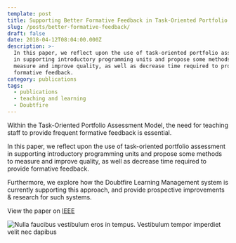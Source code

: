 ```yaml
---
template: post
title: Supporting Better Formative Feedback in Task-Oriented Portfolio Assessment
slug: /posts/better-formative-feedback/
draft: false
date: 2018-04-12T08:04:00.000Z
description: >-
  In this paper, we reflect upon the use of task-oriented portfolio assessment
  in supporting introductory programming units and propose some methods to
  measure and improve quality, as well as decrease time required to provide
  formative feedback.
category: publications
tags:
  - publications
  - teaching and learning
  - Doubtfire
---
```

Within the Task-Oriented Portfolio Assessment Model,  the need for teaching staff to provide frequent formative feedback is essential.

In this paper, we reflect upon the use of task-oriented portfolio assessment in supporting introductory programming units and propose some methods to measure and improve quality, as well as decrease time required to provide formative feedback. 

Furthermore, we explore how the Doubtfire Learning Management system is currently supporting this approach, and provide prospective improvements & research for such systems.


View the paper on [IEEE](https://ieeexplore.ieee.org/abstract/document/8252362)

![Nulla faucibus vestibulum eros in tempus. Vestibulum tempor imperdiet velit nec dapibus](/media/image-2.jpg)
